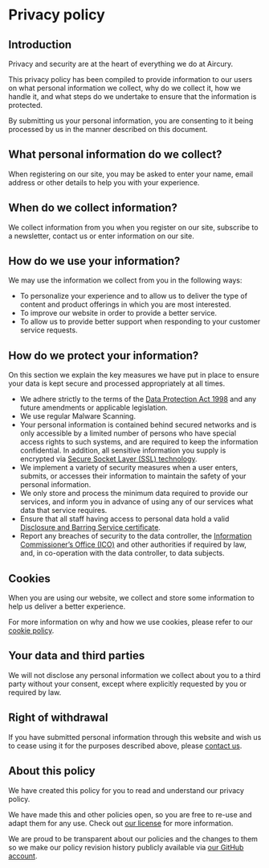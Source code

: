 # Privacy policy

## Introduction

Privacy and security are at the heart of everything we do at Aircury.

This privacy policy has been compiled to provide information to our users on what personal information we collect, why 
do we collect it, how we handle it, and what steps do we undertake to ensure that the information is protected. 

By submitting us your personal information, you are consenting to it being processed by us in the manner described on 
this document.

## What personal information do we collect?

When registering on our site, you may be asked to enter your name, email address or other details to help you with your 
experience.

## When do we collect information?

We collect information from you when you register on our site, subscribe to a newsletter, contact us or enter 
information on our site.

## How do we use your information?

We may use the information we collect from you in the following ways:

  * To personalize your experience and to allow us to deliver the type of content and product offerings in which you 
    are most interested.
  * To improve our website in order to provide a better service.
  * To allow us to provide better support when responding to your customer service requests.

## How do we protect your information?

On this section we explain the key measures we have put in place to ensure your data is kept secure and processed 
appropriately at all times.

  * We adhere strictly to the terms of the [Data Protection Act 1998][1] and any future amendments or applicable 
    legislation.
  * We use regular Malware Scanning.
  * Your personal information is contained behind secured networks and is only accessible by a limited number of 
    persons who have special access rights to such systems, and are required to keep the information confidential. 
    In addition, all sensitive information you supply is encrypted via [Secure Socket Layer (SSL) technology][2].
  * We implement a variety of security measures when a user enters, submits, or accesses their information to maintain 
    the safety of your personal information.
  * We only store and process the minimum data required to provide our services, and inform you in advance of using any 
    of our services what data that service requires.
  * Ensure that all staff having access to personal data hold a valid [Disclosure and Barring Service certificate][3].
  * Report any breaches of security to the data controller, the [Information Commissioner’s Office (ICO)][4] and other 
    authorities if required by law, and, in co-operation with the data controller, to data subjects.

## Cookies

When you are using our website, we collect and store some information to help us deliver a better experience. 

For more information on why and how we use cookies, please refer to our [cookie policy][5].

## Your data and third parties

We will not disclose any personal information we collect about you to a third party without your consent, except where 
explicitly requested by you or required by law.

## Right of withdrawal

If you have submitted personal information through this website and wish us to cease using it for the purposes 
described above, please [contact us][6].

## About this policy

We have created this policy for you to read and understand our privacy policy. 

We have made this and other policies open, so you are free to re-use and adapt them for any use. Check out 
[our license][7] for more information.

We are proud to be transparent about our policies and the changes to them so we make our policy revision history 
publicly available via [our GitHub account][8].

[1]: https://www.gov.uk/data-protection/the-data-protection-act
[2]: https://en.wikipedia.org/wiki/Secure_Sockets_Layer
[3]: https://www.gov.uk/disclosure-barring-service-check/overview
[4]: https://ico.org.uk/
[5]: https://www.aircury.com/cookie-policy/
[6]: https://www.aircury.com/contact-us/
[7]: https://github.com/aircury/terms-of-service/blob/master/LICENSE
[8]: https://github.com/aircury/terms-of-service
